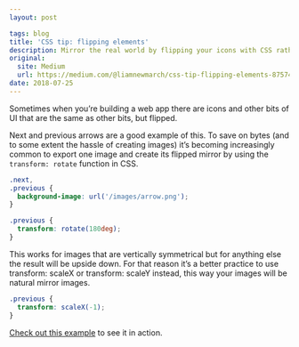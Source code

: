 ```yaml
---
layout: post

tags: blog
title: 'CSS tip: flipping elements'
description: Mirror the real world by flipping your icons with CSS rather than rotating.
original:
  site: Medium
  url: https://medium.com/@liamnewmarch/css-tip-flipping-elements-875742eb5186
date: 2018-07-25
---
```


Sometimes when you’re building a web app there are icons and other bits of UI that are the same as other bits, but flipped.

Next and previous arrows are a good example of this. To save on bytes (and to some extent the hassle of creating images) it’s becoming increasingly common to export one image and create its flipped mirror by using the `transform: rotate` function in CSS.

```css
.next,
.previous {
  background-image: url('/images/arrow.png');
}

.previous {
  transform: rotate(180deg);
}
```

This works for images that are vertically symmetrical but for anything else the result will be upside down. For that reason it’s a better practice to use transform: scaleX or transform: scaleY instead, this way your images will be natural mirror images.

```css
.previous {
  transform: scaleX(-1);
}
```

[Check out this example](https://codepen.io/liamnewmarch/embed/xJrpxW) to see it in action.

